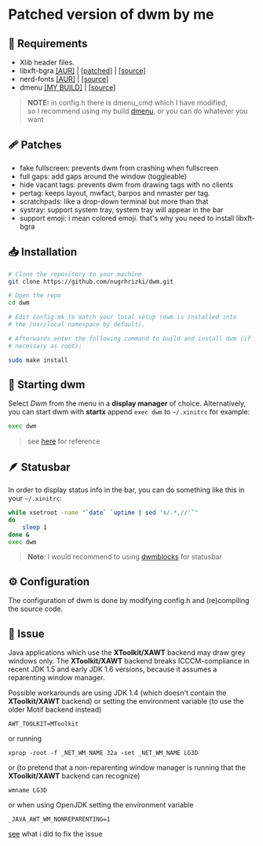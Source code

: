 Patched version of dwm by me
============================

📝 Requirements
------------
* Xlib header files.
* libxft-bgra [[AUR]](https://aur.archlinux.org/packages/libxft-bgra-git/) | [[patched]](https://github.com/uditkarode/libxft-bgra) | [[source]](https://gitlab.freedesktop.org/xorg/lib/libxft.git)
* nerd-fonts [[AUR]](https://aur.archlinux.org/packages/?O=0&SeB=nd&K=nerd+fonts&outdated=&SB=n&SO=a&PP=50&do_Search=Go) | [[source]](https://github.com/ryanoasis/nerd-fonts)
* dmenu [[MY BUILD]](https://github.com/nugrhrizki/dmenu) | [[source]](https://tools.suckless.org/dmenu/)

> **NOTE:** in config.h there is dmenu_cmd which I have modified,<br>
> so I recommend using my build [dmenu](https://github.com/nugrhrizki/dmenu), or you can do whatever you want

🩹 Patches
-------
* fake fullscreen: prevents dwm from crashing when fullscreen
* full gaps: add gaps around the window (toggleable)
* hide vacant tags: prevents dwm from drawing tags with no clients
* pertag: keeps layout, mwfact, barpos and nmaster per tag.
* scratchpads: like a drop-down terminal but more than that
* systray: support system tray, system tray will appear in the bar
* support emoji: i mean colored emoji. that's why you need to install libxft-bgra

📥 Installation
---------------
```sh
# Clone the repository to your machine
git clone https://github.com/nugrhrizki/dwm.git

# Open the repo
cd dwm

# Edit config.mk to match your local setup (dwm is installed into
# the /usr/local namespace by default).

# Afterwards enter the following command to build and install dwm (if
# necessary as root):

sudo make install
```


🚀 Starting dwm
-----------
Select _Dwm_ from the menu in a **display manager** of choice.
Alternatively, you can start dwm with **startx** append `exec dwm` to `~/.xinitrc` for example:

```sh
exec dwm
```

> see [here](https://github.com/nugrhrizki/dotfiles/blob/main/config/X11/xinitrc) for reference


🪶 Statusbar
---------
In order to display status info in the bar, you can do something
like this in your `~/.xinitrc`:

```sh
while xsetroot -name "`date` `uptime | sed 's/.*,//'`"
do
    sleep 1
done &
exec dwm
```

> **Note**: I would recommend to using [dwmblocks](https://github.com/LukeSmithxyz/dwmblocks) for statusbar

⚙️ Configuration
-------------
The configuration of dwm is done by modifying config.h
and (re)compiling the source code.

💢 Issue
-----
Java applications which use the **XToolkit/XAWT** backend may draw grey windows
only. The **XToolkit/XAWT** backend breaks ICCCM-compliance in recent JDK 1.5 and early
JDK 1.6 versions, because it assumes a reparenting window manager.

Possible workarounds are using JDK 1.4 (which doesn't contain the **XToolkit/XAWT** backend) or setting the
environment variable (to use the older Motif backend instead)

    AWT_TOOLKIT=MToolkit

or running

    xprop -root -f _NET_WM_NAME 32a -set _NET_WM_NAME LG3D

or (to pretend that a non-reparenting window manager is running that the **XToolkit/XAWT** backend can recognize)

    wmname LG3D

or when using OpenJDK setting the environment variable

    _JAVA_AWT_WM_NONREPARENTING=1

[see](https://github.com/nugrhrizki/dotfiles/blob/8335b2be9d9041e0a0e85ea07ce9f7b228da7a35/config/shell/profile#L54-L57) what i did to fix the issue
